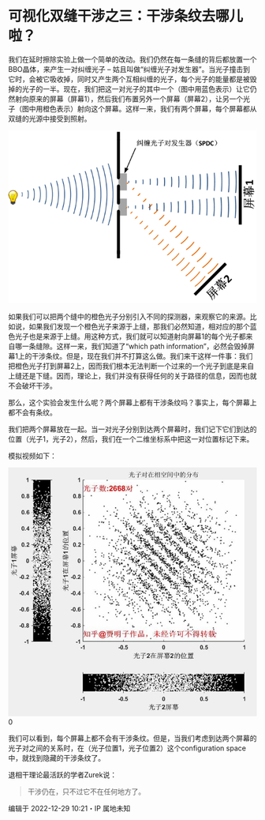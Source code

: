 

# 可视化双缝干涉之三：干涉条纹去哪儿啦？



我们在延时擦除实验上做一个简单的改动。我们仍然在每一条缝的背后都放置一个BBO晶体，来产生一对纠缠光子 – 姑且叫做“纠缠光子对发生器”。当光子撞击到它时，会被它吸收掉，同时又产生两个互相纠缠的光子，每个光子的能量都是被毁掉的光子的一半。现在，我们把这一对光子的其中一个（图中用蓝色表示）让它仍然射向原来的屏幕（屏幕1），然后我们布置另外一个屏幕（屏幕2），让另一个光子（图中用橙色表示）射向这个屏幕。这样一来，我们有两个屏幕，每个屏幕都从双缝的光源中接受到照射。

![img](_pics/可视化双缝干涉之三：干涉条纹去哪儿啦？/v2-a751c556f6cef76c95ee813bfd30e4c4_720w.webp)

如果我们可以把两个缝中的橙色光子分别引入不同的探测器，来观察它的来源。比如说，如果我们发现一个橙色光子来源于上缝，那我们必然知道，相对应的那个蓝色光子也是来源于上缝。用这种方式，我们就可以知道射向屏幕1的每个光子都来自哪一条缝隙。这样一来，我们知道了“which path information”，必然会毁掉屏幕1上的干涉条纹。但是，现在我们并不打算这么做。我们来干这样一件事：我们把橙色光子打到屏幕2上，因而我们根本无法判断一个过来的一个光子到底是来自上缝还是下缝。因而，理论上，我们并没有获得任何的关于路径的信息，因而也就不会破坏干涉。

那么，这个实验会发生什么呢？两个屏幕上都有干涉条纹吗？事实上，每个屏幕上都不会有条纹。

我们把两个屏幕放在一起。当一对光子分别到达两个屏幕时，我们记下它们到达的位置（光子1，光子2），然后，我们在一个二维坐标系中把这一对位置标记下来。

模拟视频如下：

![img](_pics/可视化双缝干涉之三：干涉条纹去哪儿啦？/v2-1dc3e817d98f1d4460eecb699fd308f8.jpg)0



我们可以看到，每个屏幕上都不会有干涉条纹。但是，当我们考虑到达两个屏幕的光子对之间的关系时，在（光子位置1，光子位置2）这个configuration space中，就找到隐藏的干涉条纹了。

退相干理论最活跃的学者Zurek说：

> 干涉仍在，只不过它不在任何地方了。

编辑于 2022-12-29 10:21・IP 属地未知



